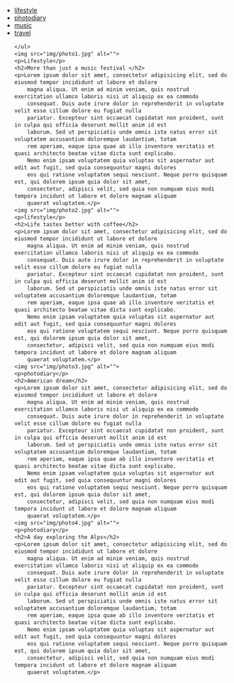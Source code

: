 <!DOCTYPE html>
<html lang="en">

<head>
    <meta charset="UTF-8">
    <meta name="viewport" content="width=device-width, initial-scale=1.0">
    <meta http-equiv="X-UA-Compatible" content="ie=edge">
    <title>Document</title>
</head>

<body>
    <ul>
        <li><a href="http://facebook.com" target="_blank">lifestyle</a></li>
        <li><a href="http://linkedin.com" target="_blank">photodiary</a></li>
        <li><a href="https://twitter.com" target="_blank">music</a></li>
        <li><a href="https://reddit.com" target="_blank">travel</a></li>

    </ul>
    <img src="img/photo1.jpg" alt="">
    <p>Lifestyle</p>
    <h2>More than just a music festival </h2>
    <p>Lorem ipsum dolor sit amet, consectetur adipisicing elit, sed do eiusmod tempor incididunt ut labore et dolore
        magna aliqua. Ut enim ad minim veniam, quis nostrud exercitation ullamco laboris nisi ut aliquip ex ea commodo
        consequat. Duis aute irure dolor in reprehenderit in voluptate velit esse cillum dolore eu fugiat nulla
        pariatur. Excepteur sint occaecat cupidatat non proident, sunt in culpa qui officia deserunt mollit anim id est
        laborum. Sed ut perspiciatis unde omnis iste natus error sit voluptatem accusantium doloremque laudantium, totam
        rem aperiam, eaque ipsa quae ab illo inventore veritatis et quasi architecto beatae vitae dicta sunt explicabo.
        Nemo enim ipsam voluptatem quia voluptas sit aspernatur aut odit aut fugit, sed quia consequuntur magni dolores
        eos qui ratione voluptatem sequi nesciunt. Neque porro quisquam est, qui dolorem ipsum quia dolor sit amet,
        consectetur, adipisci velit, sed quia non numquam eius modi tempora incidunt ut labore et dolore magnam aliquam
        quaerat voluptatem.</p>
    <img src="img/photo2.jpg" alt="">
    <p>lifestyle</p>
    <h2>Life tastes better with coffee</h2>
    <p>Lorem ipsum dolor sit amet, consectetur adipisicing elit, sed do eiusmod tempor incididunt ut labore et dolore
        magna aliqua. Ut enim ad minim veniam, quis nostrud exercitation ullamco laboris nisi ut aliquip ex ea commodo
        consequat. Duis aute irure dolor in reprehenderit in voluptate velit esse cillum dolore eu fugiat nulla
        pariatur. Excepteur sint occaecat cupidatat non proident, sunt in culpa qui officia deserunt mollit anim id est
        laborum. Sed ut perspiciatis unde omnis iste natus error sit voluptatem accusantium doloremque laudantium, totam
        rem aperiam, eaque ipsa quae ab illo inventore veritatis et quasi architecto beatae vitae dicta sunt explicabo.
        Nemo enim ipsam voluptatem quia voluptas sit aspernatur aut odit aut fugit, sed quia consequuntur magni dolores
        eos qui ratione voluptatem sequi nesciunt. Neque porro quisquam est, qui dolorem ipsum quia dolor sit amet,
        consectetur, adipisci velit, sed quia non numquam eius modi tempora incidunt ut labore et dolore magnam aliquam
        quaerat voluptatem.</p>
    <img src="img/photo3.jpg" alt="">
    <p>photodiary</p>
    <h2>American dream</h2>
    <p>Lorem ipsum dolor sit amet, consectetur adipisicing elit, sed do eiusmod tempor incididunt ut labore et dolore
        magna aliqua. Ut enim ad minim veniam, quis nostrud exercitation ullamco laboris nisi ut aliquip ex ea commodo
        consequat. Duis aute irure dolor in reprehenderit in voluptate velit esse cillum dolore eu fugiat nulla
        pariatur. Excepteur sint occaecat cupidatat non proident, sunt in culpa qui officia deserunt mollit anim id est
        laborum. Sed ut perspiciatis unde omnis iste natus error sit voluptatem accusantium doloremque laudantium, totam
        rem aperiam, eaque ipsa quae ab illo inventore veritatis et quasi architecto beatae vitae dicta sunt explicabo.
        Nemo enim ipsam voluptatem quia voluptas sit aspernatur aut odit aut fugit, sed quia consequuntur magni dolores
        eos qui ratione voluptatem sequi nesciunt. Neque porro quisquam est, qui dolorem ipsum quia dolor sit amet,
        consectetur, adipisci velit, sed quia non numquam eius modi tempora incidunt ut labore et dolore magnam aliquam
        quaerat voluptatem.</p>
    <img src="img/photo4.jpg" alt="">
    <p>photodiary</p>
    <h2>A day exploring the Alps</h2>
    <p>Lorem ipsum dolor sit amet, consectetur adipisicing elit, sed do eiusmod tempor incididunt ut labore et dolore
        magna aliqua. Ut enim ad minim veniam, quis nostrud exercitation ullamco laboris nisi ut aliquip ex ea commodo
        consequat. Duis aute irure dolor in reprehenderit in voluptate velit esse cillum dolore eu fugiat nulla
        pariatur. Excepteur sint occaecat cupidatat non proident, sunt in culpa qui officia deserunt mollit anim id est
        laborum. Sed ut perspiciatis unde omnis iste natus error sit voluptatem accusantium doloremque laudantium, totam
        rem aperiam, eaque ipsa quae ab illo inventore veritatis et quasi architecto beatae vitae dicta sunt explicabo.
        Nemo enim ipsam voluptatem quia voluptas sit aspernatur aut odit aut fugit, sed quia consequuntur magni dolores
        eos qui ratione voluptatem sequi nesciunt. Neque porro quisquam est, qui dolorem ipsum quia dolor sit amet,
        consectetur, adipisci velit, sed quia non numquam eius modi tempora incidunt ut labore et dolore magnam aliquam
        quaerat voluptatem.</p>

</body>

</html>
